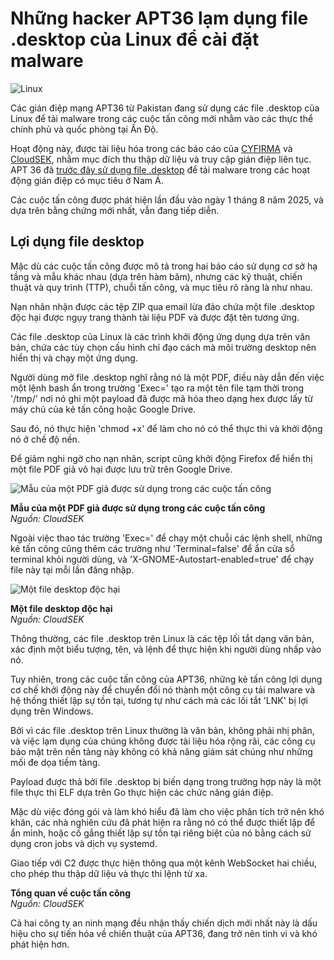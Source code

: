 # Những hacker APT36 lạm dụng file .desktop của Linux để cài đặt malware

![Linux](https://www.bleepstatic.com/content/hl-images/2023/06/22/Linux.jpg)

Các gián điệp mạng APT36 từ Pakistan đang sử dụng các file .desktop của Linux để tải malware trong các cuộc tấn công mới nhằm vào các thực thể chính phủ và quốc phòng tại Ấn Độ.

Hoạt động này, được tài liệu hóa trong các báo cáo của [CYFIRMA](https://www.cyfirma.com/research/apt36-targets-indian-boss-linux-systems-with-weaponized-autostart-files/) và [CloudSEK](https://www.cloudsek.com/blog/investigation-report-apt36-malware-campaign-using-desktop-entry-files-and-google-drive-payload-delivery), nhằm mục đích thu thập dữ liệu và truy cập gián điệp liên tục. APT 36 đã [trước đây sử dụng file .desktop](https://www.zscaler.com/blogs/security-research/peek-apt36-s-updated-arsenal#brief-overview) để tải malware trong các hoạt động gián điệp có mục tiêu ở Nam Á.

Các cuộc tấn công được phát hiện lần đầu vào ngày 1 tháng 8 năm 2025, và dựa trên bằng chứng mới nhất, vẫn đang tiếp diễn.

## Lợi dụng file desktop

Mặc dù các cuộc tấn công được mô tả trong hai báo cáo sử dụng cơ sở hạ tầng và mẫu khác nhau (dựa trên hàm băm), nhưng các kỹ thuật, chiến thuật và quy trình (TTP), chuỗi tấn công, và mục tiêu rõ ràng là như nhau.

Nạn nhân nhận được các tệp ZIP qua email lừa đảo chứa một file .desktop độc hại được ngụy trang thành tài liệu PDF và được đặt tên tương ứng.

Các file .desktop của Linux là các trình khởi động ứng dụng dựa trên văn bản, chứa các tùy chọn cấu hình chỉ đạo cách mà môi trường desktop nên hiển thị và chạy một ứng dụng.

Người dùng mở file .desktop nghĩ rằng nó là một PDF, điều này dẫn đến việc một lệnh bash ẩn trong trường 'Exec=' tạo ra một tên file tạm thời trong '/tmp/' nơi nó ghi một payload đã được mã hóa theo dạng hex được lấy từ máy chủ của kẻ tấn công hoặc Google Drive.

Sau đó, nó thực hiện 'chmod +x' để làm cho nó có thể thực thi và khởi động nó ở chế độ nền.

Để giảm nghi ngờ cho nạn nhân, script cũng khởi động Firefox để hiển thị một file PDF giả vô hại được lưu trữ trên Google Drive.

![Mẫu của một PDF giả được sử dụng trong các cuộc tấn công](https://www.bleepstatic.com/images/news/u/1220909/2025/August/decoy.jpg)

**Mẫu của một PDF giả được sử dụng trong các cuộc tấn công**  
_Nguồn: CloudSEK_

Ngoài việc thao tác trường 'Exec=' để chạy một chuỗi các lệnh shell, những kẻ tấn công cũng thêm các trường như 'Terminal=false' để ẩn cửa sổ terminal khỏi người dùng, và 'X-GNOME-Autostart-enabled=true' để chạy file này tại mỗi lần đăng nhập.

![Một file desktop độc hại](https://www.bleepstatic.com/images/news/u/1220909/2025/August/desktop.jpg)

**Một file desktop độc hại**  
_Nguồn: CloudSEK_

Thông thường, các file .desktop trên Linux là các tệp lối tắt dạng văn bản, xác định một biểu tượng, tên, và lệnh để thực hiện khi người dùng nhấp vào nó.

Tuy nhiên, trong các cuộc tấn công của APT36, những kẻ tấn công lợi dụng cơ chế khởi động này để chuyển đổi nó thành một công cụ tải malware và hệ thống thiết lập sự tồn tại, tương tự như cách mà các lối tắt 'LNK' bị lợi dụng trên Windows.

Bởi vì các file .desktop trên Linux thường là văn bản, không phải nhị phân, và việc lạm dụng của chúng không được tài liệu hóa rộng rãi, các công cụ bảo mật trên nền tảng này không có khả năng giám sát chúng như những mối đe dọa tiềm tàng.

Payload được thả bởi file .desktop bị biến dạng trong trường hợp này là một file thực thi ELF dựa trên Go thực hiện các chức năng gián điệp.

Mặc dù việc đóng gói và làm khó hiểu đã làm cho việc phân tích trở nên khó khăn, các nhà nghiên cứu đã phát hiện ra rằng nó có thể được thiết lập để ẩn mình, hoặc cố gắng thiết lập sự tồn tại riêng biệt của nó bằng cách sử dụng cron jobs và dịch vụ systemd.

Giao tiếp với C2 được thực hiện thông qua một kênh WebSocket hai chiều, cho phép thu thập dữ liệu và thực thi lệnh từ xa.

**Tổng quan về cuộc tấn công**  
_Nguồn: CloudSEK_

Cả hai công ty an ninh mạng đều nhận thấy chiến dịch mới nhất này là dấu hiệu cho sự tiến hóa về chiến thuật của APT36, đang trở nên tinh vi và khó phát hiện hơn.